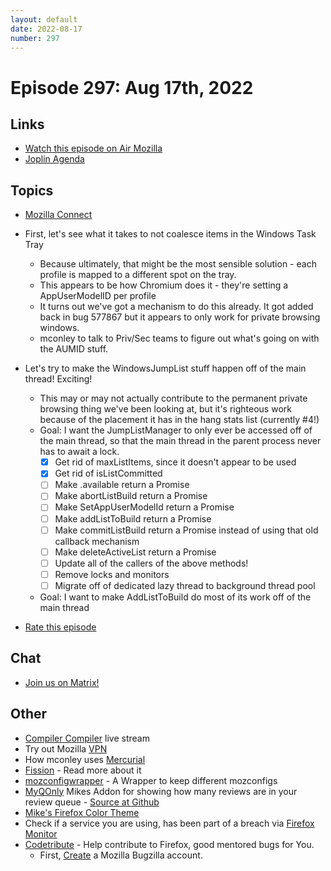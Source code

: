 ```yaml
---
layout: default
date: 2022-08-17
number: 297
---
```


# Episode 297: Aug 17th, 2022

## Links
* [Watch this episode on Air Mozilla](https://mzl.la/joy-of-coding-2022-08-17)
* [Joplin Agenda](https://mikeconley.ca/joc/agendas/Episode-0297.html)

## Topics
* [Mozilla Connect](https://connect.mozilla.org/)
* First, let's see what it takes to not coalesce items in the Windows Task Tray
  - Because ultimately, that might be the most sensible solution - each profile is mapped to a different spot on the tray.
  - This appears to be how Chromium does it - they're setting a AppUserModelID per profile
  - It turns out we've got a mechanism to do this already. It got added back in bug 577867 but it appears to only work for private browsing windows.
  - mconley to talk to Priv/Sec teams to figure out what's going on with the AUMID stuff. 
* Let's try to make the WindowsJumpList stuff happen off of the main thread! Exciting!
  - This may or may not actually contribute to the permanent private browsing thing we've been looking at, but it's righteous work because of the placement it has in the hang stats list (currently #4!)
  - Goal: I want the JumpListManager to only ever be accessed off of the main thread, so that the main thread in the parent process never has to await a lock.
    - [x] Get rid of maxListItems, since it doesn't appear to be used
    - [x] Get rid of isListCommitted
    - [ ] Make .available return a Promise
    - [ ] Make abortListBuild return a Promise
    - [ ] Make SetAppUserModelId return a Promise
    - [ ] Make addListToBuild return a Promise
    - [ ] Make commitListBuild return a Promise instead of using that old callback mechanism
    - [ ] Make deleteActiveList return a Promise
    - [ ] Update all of the callers of the above methods!
    - [ ] Remove locks and monitors
    - [ ] Migrate off of dedicated lazy thread to background thread pool
  - Goal: I want to make AddListToBuild do most of its work off of the main thread

* [Rate this episode](https://forms.gle/4oTFrM2UzReEp8BE9)

## Chat
* [Join us on Matrix!](https://matrix.to/#/!enWuAmKDOEEPYejXRk:mozilla.org?via=mozilla.org&via=raim.ist)

## Other
* [Compiler Compiler](https://www.twitch.tv/codehag) live stream
* Try out Mozilla [VPN](https://vpn.mozilla.org/)
* How mconley uses [Mercurial](https://mikeconley.github.io/documents/How_mconley_uses_Mercurial_for_Mozilla_code)
* [Fission](https://firefox-source-docs.mozilla.org/dom/dom/Fission.html) - Read more about it
* [mozconfigwrapper](https://github.com/ahal/mozconfigwrapper) - A Wrapper to keep different mozconfigs
* [MyQOnly](https://addons.mozilla.org/en-US/firefox/addon/myqonly/) Mikes Addon for showing how many reviews are in your review queue - [Source at Github](https://github.com/mikeconley/myqonly)
* [Mike's Firefox Color Theme](https://addons.mozilla.org/en-US/firefox/addon/electricbluegaloo/)
* Check if a service you are using, has been part of a breach via [Firefox Monitor](https://monitor.firefox.com/breaches)
* [Codetribute](https://codetribute.mozilla.org/) - Help contribute to Firefox, good mentored bugs for You.
  - First, [Create](https://bugzilla.mozilla.org/createaccount.cgi) a Mozilla Bugzilla account.

